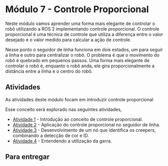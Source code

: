 # Módulo 7 - Controle Proporcional

Neste módulo vamos aprender uma forma mais elegante de controlar o robô utilizando a ROS 2 implementando controle proporcional. O controle proporcional é uma técnica de controle que utiliza a diferença entre o valor desejado e o valor medido para calcular a ação de controle.

Nesse ponto o seguidor de linha funciona em dois estados, um para seguir a linha e outro para centralizar o robô. O problema é que o movimento do robô é quebrado em pequenos passos. Uma forma mais elegante de controlar o robô é, enquanto o robô anda, ele gira proporcionalmente a distância entre a linha e o centro do robô.

## Atividades
As atividades deste módulo focam em introduzir controle proporcional

Esse conceito será explorado nas seguintes atividades,

- [Atividade 1](atividades/1-controle-proporcional.ipynb) - Introdução ao conceito de controle proporcional.
- [Atividade 2](atividades/2-seguelinha-proporcional.md) - Aplicação do controle proporcional no seguidor de linha.
- [Atividade 3](atividades/3-identifica_creeper.md) - Desenvolvimento de um nó que identifica os creepers, combinando a detecção de cor e ID.
- [Atividade 4](atividades/4-garra.md) - Entendendo a utilização da garra.

## Para entregar

<!-- !!! exercise
    Clique no link abaixo para ser direcionado para o Github Classroom da APS 7.

    As APSs são em dupla dentro da mesma turma, no link você deve escolher seu parceiro e/ou criar um grupo.

    As entregas da APS 7 são em vídeo. Siga o tutorial [guia de configuração da APS](https://insper.github.io/robotica-computacional/screen_record/) para saber como fazer a gravação do vídeo no Ubuntu. Feito isso, realize o upload do vídeo no YouTube e coloque o link no arquivo `README.md` do seu repositório.

    [APS 6 - Github Classroom](https://classroom.github.com/a/d-jiiY5d)

    A data final de entrega é **{{ data_APS7 }}**. -->
